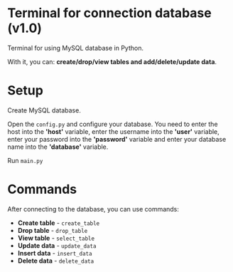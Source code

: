 # Terminal for connection database (v1.0)

Terminal for using MySQL database in Python.

With it, you can: __create/drop/view tables and add/delete/update data__.

# Setup
Create MySQL database.

Open the `config.py` and configure your database. You need to enter the host into the **'host'** variable, enter the username into the **'user'** variable, enter your password into the **'password'** variable and enter your database name into the **'database'** variable.

Run `main.py`

# Commands

After connecting to the database, you can use commands:

* **Create table** - `create_table`
* **Drop table** - `drop_table`
* **View table** - `select_table`
* **Update data** - `update_data`
* **Insert data** - `insert_data`
* **Delete data** - `delete_data`
